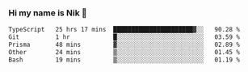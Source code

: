 ### Hi my name is Nik 👋

<!--
**NikDoe/NikDoe** is a ✨ _special_ ✨ repository because its `README.md` (this file) appears on your GitHub profile.

Here are some ideas to get you started:

- 🔭 I’m currently working on ...
- 🌱 I’m currently learning ...
- 👯 I’m looking to collaborate on ...
- 🤔 I’m looking for help with ...
- 💬 Ask me about ...
- 📫 How to reach me: ...
- 😄 Pronouns: ...
- ⚡ Fun fact: ...
-->

<!--START_SECTION:waka-->

```txt
TypeScript   25 hrs 17 mins  ██████████████████████▓░░   90.28 %
Git          1 hr            █░░░░░░░░░░░░░░░░░░░░░░░░   03.59 %
Prisma       48 mins         ▓░░░░░░░░░░░░░░░░░░░░░░░░   02.89 %
Other        24 mins         ▒░░░░░░░░░░░░░░░░░░░░░░░░   01.45 %
Bash         19 mins         ▒░░░░░░░░░░░░░░░░░░░░░░░░   01.19 %
```

<!--END_SECTION:waka-->

